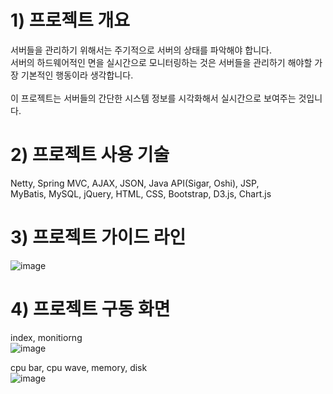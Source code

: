 # 1) 프로젝트 개요
서버들을 관리하기 위해서는 주기적으로 서버의 상태를 파악해야 합니다.
<br>
서버의 하드웨어적인 면을 실시간으로 모니터링하는 것은 서버들을 관리하기 해야할 가장 기본적인 행동이라 생각합니다.
<br>
<br>
이 프로젝트는 서버들의 간단한 시스템 정보를 시각화해서 실시간으로 보여주는 것입니다.

# 2) 프로젝트 사용 기술
Netty, Spring MVC, AJAX, JSON, Java API(Sigar, Oshi), JSP, 
<br>
MyBatis, MySQL, jQuery, HTML, CSS, Bootstrap, D3.js, Chart.js

# 3) 프로젝트 가이드 라인
![image](https://user-images.githubusercontent.com/15026049/27531378-52e56c4e-5a97-11e7-93b8-158f4897bc99.png)

# 4) 프로젝트 구동 화면
index, monitiorng
<br>
![image](https://user-images.githubusercontent.com/15026049/26915239-3d8b0556-4c60-11e7-8ddf-ec52c13d2e27.png)

cpu bar, cpu wave, memory, disk
<br>
![image](https://user-images.githubusercontent.com/15026049/26915242-40c8a110-4c60-11e7-82bc-94995ab0deb9.png)
